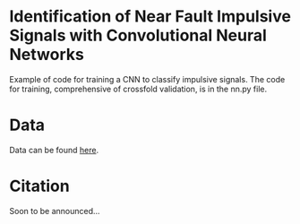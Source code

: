 # Identification of Near Fault Impulsive Signals with Convolutional Neural Networks

Example of code for training a CNN to classify impulsive signals.
The code for training, comprehensive of crossfold validation, is in the nn.py file.

# Data

Data can be found [here](https://doi.org/10.6084/m9.figshare.16586234).

# Citation
Soon to be announced...
